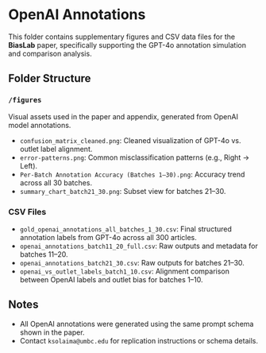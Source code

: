 # OpenAI Annotations

This folder contains supplementary figures and CSV data files for the **BiasLab** paper, specifically supporting the GPT-4o annotation simulation and comparison analysis.

## Folder Structure

### `/figures`
Visual assets used in the paper and appendix, generated from OpenAI model annotations.

- `confusion_matrix_cleaned.png`: Cleaned visualization of GPT-4o vs. outlet label alignment.
- `error-patterns.png`: Common misclassification patterns (e.g., Right → Left).
- `Per-Batch Annotation Accuracy (Batches 1–30).png`: Accuracy trend across all 30 batches.
- `summary_chart_batch21_30.png`: Subset view for batches 21–30.

### CSV Files

- `gold_openai_annotations_all_batches_1_30.csv`: Final structured annotation labels from GPT-4o across all 300 articles.
- `openai_annotations_batch11_20_full.csv`: Raw outputs and metadata for batches 11–20.
- `openai_annotations_batch21_30.csv`: Raw outputs for batches 21–30.
- `openai_vs_outlet_labels_batch1_10.csv`: Alignment comparison between OpenAI labels and outlet bias for batches 1–10.

## Notes

- All OpenAI annotations were generated using the same prompt schema shown in the paper.
- Contact `ksolaima@umbc.edu` for replication instructions or schema details.


